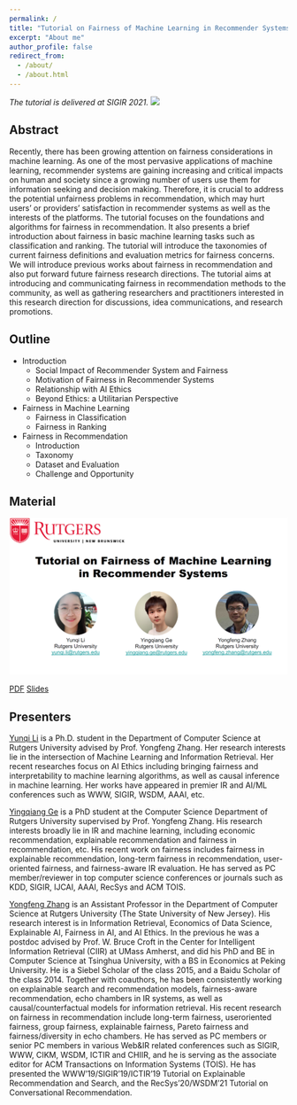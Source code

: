```yaml
---
permalink: /
title: "Tutorial on Fairness of Machine Learning in Recommender Systems"
excerpt: "About me"
author_profile: false
redirect_from: 
  - /about/
  - /about.html
---
```


*The tutorial is delivered at SIGIR 2021.*
<img src='/images/Rio-1000x180.jpg'>


Abstract
------
Recently, there has been growing attention on fairness considerations in machine learning. As one of the most pervasive applications of machine learning, recommender systems are gaining increasing and critical impacts on human and society since a growing number of users use them for information seeking and decision making. Therefore, it is crucial to address the potential unfairness problems in recommendation, which may hurt users’ or providers’ satisfaction in recommender systems as well as the interests of the platforms. The tutorial focuses on the foundations and algorithms for fairness in recommendation. It also presents a brief introduction about fairness in basic machine learning tasks such as classification and ranking. The tutorial will introduce the taxonomies of current fairness definitions and evaluation metrics for fairness concerns.
We will introduce previous works about fairness in recommendation and also put forward future fairness research directions. The tutorial aims at introducing and communicating fairness in recommendation methods to the community, as well as gathering researchers and practitioners interested in this research direction for discussions, idea communications, and research promotions.

Outline
------
* Introduction
  * Social Impact of Recommender System and Fairness
  * Motivation of Fairness in Recommender Systems
  * Relationship with AI Ethics
  * Beyond Ethics: a Utilitarian Perspective
* Fairness in Machine Learning
  * Fairness in Classification
  * Fairness in Ranking
* Fairness in Recommendation
  * Introduction
  * Taxonomy
  * Dataset and Evaluation
  * Challenge and Opportunity

Material
------

<!--img src='/images/image-alignment-1200x4002.jpg'><br/-->
<img src='../images/cover_page.png'>

<!--iframe width="1280" height="720" src="https://www.youtube.com/embed/ekGljvAXIKE" frameborder="0" allow="accelerometer; autoplay; clipboard-write; encrypted-media; gyroscope; picture-in-picture" allowfullscreen></iframe-->

[PDF](/files/Tutorial_on_Fairness_in_Recommendation.pdf)   [Slides](/files/Tutorial_on_Fairness_in_Recommendation_Slides.pdf)
<!-- [Video](https://www.youtube.com/watch?v=RdGnJSRA0aw)  -->

Presenters
------
[Yunqi Li](https://yunqi-li.github.io/) is a Ph.D. student in the Department of Computer Science at Rutgers University advised by Prof. Yongfeng Zhang. Her research interests lie in the intersection of Machine Learning and Information Retrieval. Her recent researches focus on AI Ethics including bringing fairness and interpretability to machine learning algorithms, as well as causal inference in machine learning. Her works have appeared in premier IR and AI/ML conferences such as WWW, SIGIR, WSDM, AAAI, etc.

[Yingqiang Ge](https://yingqiangge.github.io/) is a PhD student at the Computer Science Department of Rutgers University supervised by Prof. Yongfeng Zhang. His research interests broadly lie in IR and machine learning, including economic recommendation, explainable recommendation and fairness in recommendation, etc. His recent work on fairness includes fairness in explainable recommendation, long-term fairness in recommendation, user-oriented fairness, and fairness-aware IR evaluation. He has served as PC
member/reviewer in top computer science conferences or journals such as KDD, SIGIR, IJCAI, AAAI, RecSys and ACM TOIS.

[Yongfeng Zhang](http://yongfeng.me/) is an Assistant Professor in the Department of Computer Science at Rutgers University (The State University of New Jersey). His research interest is in Information Retrieval, Economics of Data Science, Explainable AI, Fairness in AI, and AI Ethics. In the previous he was a postdoc advised by Prof. W. Bruce
Croft in the Center for Intelligent Information Retrieval (CIIR) at UMass Amherst, and did his PhD and BE in Computer Science at Tsinghua University, with a BS in Economics at Peking University. He is a Siebel Scholar of the class 2015, and a Baidu Scholar of the class 2014. Together with coauthors, he has been consistently working on explainable search and recommendation models, fairness-aware recommendation, echo chambers in IR systems, as well as causal/counterfactual models for information retrieval. His recent research on fairness in recommendation include long-term fairness, useroriented fairness, group fairness, explainable fairness, Pareto fairness and fairness/diversity in echo chambers. He has served as PC members or senior PC members in various Web&IR related conferences such as SIGIR, WWW, CIKM, WSDM, ICTIR and CHIIR, and he is serving as the associate editor for ACM Transactions on Information Systems (TOIS). He has presented the WWW’19/SIGIR’19/ICTIR’19 Tutorial on Explainable Recommendation and Search, and the RecSys’20/WSDM’21 Tutorial on Conversational Recommendation.

<!-- 
<iframe width="1280" height="720" src="https://www.youtube.com/embed/RdGnJSRA0aw" frameborder="0" allow="accelerometer; autoplay; clipboard-write; encrypted-media; gyroscope; picture-in-picture" allowfullscreen></iframe> -->

